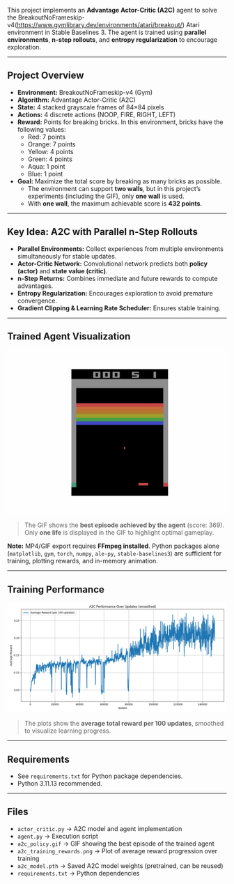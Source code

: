 This project implements an **Advantage Actor-Critic (A2C)** agent to solve the BreakoutNoFrameskip-v4(https://www.gymlibrary.dev/environments/atari/breakout/) Atari environment in Stable Baselines 3. The agent is trained using **parallel environments**, **n-step rollouts**, and **entropy regularization** to encourage exploration.

---

## Project Overview
- **Environment:** BreakoutNoFrameskip-v4 (Gym)  
- **Algorithm:** Advantage Actor-Critic (A2C)  
- **State:** 4 stacked grayscale frames of 84×84 pixels  
- **Actions:** 4 discrete actions (NOOP, FIRE, RIGHT, LEFT)  
- **Reward:** Points for breaking bricks. In this environment, bricks have the following values:
  - Red: 7 points  
  - Orange: 7 points  
  - Yellow: 4 points  
  - Green: 4 points  
  - Aqua: 1 point  
  - Blue: 1 point  
- **Goal:** Maximize the total score by breaking as many bricks as possible.  
  - The environment can support **two walls**, but in this project’s experiments (including the GIF), only **one wall** is used.  
  - With **one wall**, the maximum achievable score is **432 points**.

---

## Key Idea: A2C with Parallel n-Step Rollouts
- **Parallel Environments:** Collect experiences from multiple environments simultaneously for stable updates.  
- **Actor-Critic Network:** Convolutional network predicts both **policy (actor)** and **state value (critic)**.  
- **n-Step Returns:** Combines immediate and future rewards to compute advantages.  
- **Entropy Regularization:** Encourages exploration to avoid premature convergence.  
- **Gradient Clipping & Learning Rate Scheduler:** Ensures stable training.

---

## Trained Agent Visualization

![Trained Breakout Agent](a2c_policy.gif)  

> The GIF shows the **best episode achieved by the agent** (score: 369).  
> Only **one life** is displayed in the GIF to highlight optimal gameplay.

**Note:** MP4/GIF export requires **FFmpeg installed**. Python packages alone (`matplotlib`, `gym`, `torch`, `numpy`, `ale-py`, `stable-baselines3`) are sufficient for training, plotting rewards, and in-memory animation.

---

## Training Performance

![Training Rewards](a2c_training_rewards.png) 

> The plots show the **average total reward per 100 updates**, smoothed to visualize learning progress.

---

## Requirements

- See `requirements.txt` for Python package dependencies.  
- Python 3.11.13 recommended.

---

## Files
- `actor_critic.py` → A2C model and agent implementation
- `agent.py` → Execution script 
- `a2c_policy.gif` → GIF showing the best episode of the trained agent  
- `a2c_training_rewards.png` → Plot of average reward progression over training  
- `a2c_model.pth` → Saved A2C model weights (pretrained, can be reused)  
- `requirements.txt` → Python dependencies

